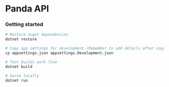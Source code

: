 # Panda API

### Getting started

```bash
# Restore nuget dependencies
dotnet restore
```

```bash
# Copy app settings for development (Remember to add details after copy)
cp appsettings.json appsettings.Development.json
```

```bash
# Test builds work fine
dotnet build
```

```bash
# Serve locally
dotnet run
```